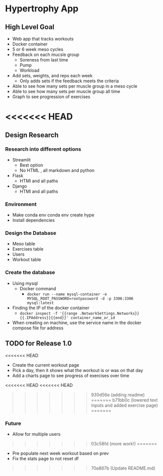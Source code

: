 # Hypertrophy App

## High Level Goal

- Web app that tracks workouts
- Docker container
- 5 or 6 week meso cycles
- Feedback on each mucsle group
    - Soreness from last time
    - Pump
    - Workload
- Add sets, weights, and reps each week
    - Only adds sets if the feedback meets the criteria
- Able to see how many sets per muscle group in a meso cycle
- Able to see how many sets per muscle group all time
- Graph to see progression of exercises

<<<<<<< HEAD
=======
## Design Research

### Research into different options

- Streamlit
    - Best option
    - No HTML , all markdown and python
- Flask
    - HTMl and all paths
- Django
    - HTMl and all paths

### Environment

- Make conda env
    conda env create hype
- Install dependencies

### Design the Database

- Meso table
- Exercises table
- Users 
- Workout table

### Create the database

- Using mysql
    - Docker command
        - `docker run --name mysql-container -e MYSQL_ROOT_PASSWORD=rootpassword -d -p 3306:3306 mysql:latest`
- Finding the IP of the docker container
    - `docker inspect -f '{{range .NetworkSettings.Networks}}{{.IPAddress}}{{end}}' container_name_or_id`
- When creating on machine, use the service name in the docker compose file for address

## TODO for Release 1.0

<<<<<<< HEAD
- Create the current workout page
- Pick a day, then it shows what the workout is or was on that day
- Add a charts page to see progress of exercises over time

<<<<<<< HEAD
<<<<<<< HEAD

>>>>>>> 930d56e (adding readme)
=======
>>>>>>> b71bb0c (lowered text inputs and added exercise page)
=======
### Future

- Allow for multiple users
>>>>>>> 03c58fd (more work!)
=======
- Pre populate next week workout based on prev
- Fix the stats page to not reset df
>>>>>>> 70a867b (Update README.md)
